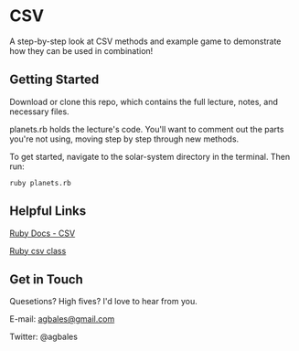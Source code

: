 # CSV

A step-by-step look at CSV methods and example game to demonstrate how they can be used in combination!

## Getting Started

Download or clone this repo, which contains the full lecture, notes, and necessary files.

planets.rb holds the lecture's code. You'll want to comment out the parts you're not using, moving step by step through new methods.

To get started, navigate to the solar-system directory in the terminal. Then run:

```
ruby planets.rb
```

## Helpful Links

[Ruby Docs - CSV](http://ruby-doc.org/stdlib-2.0.0/libdoc/csv/rdoc/CSV.html)

[Ruby csv class](https://github.com/ruby/ruby/blob/trunk/lib/csv.rb)

## Get in Touch

Quesetions? High fives? I'd love to hear from you. 

E-mail: agbales@gmail.com

Twitter: @agbales

